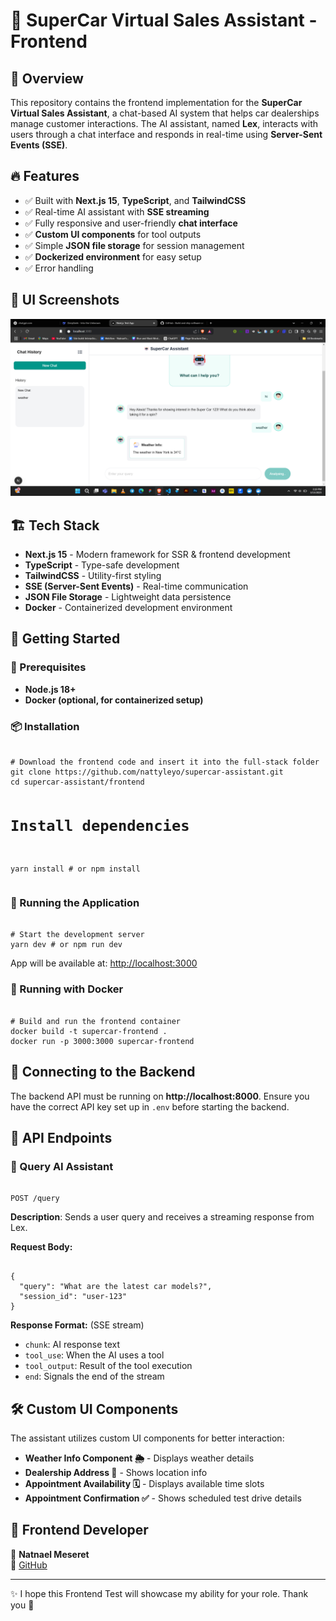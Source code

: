 ﻿<h1>🚗 SuperCar Virtual Sales Assistant - Frontend</h1>

<h2>📝 Overview</h2>
<p>This repository contains the frontend implementation for the <strong>SuperCar Virtual Sales Assistant</strong>, a chat-based AI system that helps car dealerships manage customer interactions. The AI assistant, named <strong>Lex</strong>, interacts with users through a chat interface and responds in real-time using <strong>Server-Sent Events (SSE)</strong>.</p>

<h2>🔥 Features</h2>
<ul>
    <li>✅ Built with <strong>Next.js 15</strong>, <strong>TypeScript</strong>, and <strong>TailwindCSS</strong></li>
    <li>✅ Real-time AI assistant with <strong>SSE streaming</strong></li>
    <li>✅ Fully responsive and user-friendly <strong>chat interface</strong></li>
    <li>✅ <strong>Custom UI components</strong> for tool outputs</li>
    <li>✅ Simple <strong>JSON file storage</strong> for session management</li>
    <li>✅ <strong>Dockerized environment</strong> for easy setup</li>
    <li>✅ Error handling</li>
</ul>

<h2>📸 UI Screenshots</h2>
<img src="https://github.com/nattyleyo/Next-Frontend-Test/blob/1c50673e641929b06765ad8bef357587a24a5d23/public/screenshots/Screenshot-(421).png" alt="Chat Interface" />

<h2>🏗️ Tech Stack</h2>
<ul>
    <li><strong>Next.js 15</strong> - Modern framework for SSR & frontend development</li>
    <li><strong>TypeScript</strong> - Type-safe development</li>
    <li><strong>TailwindCSS</strong> - Utility-first styling</li>
    <li><strong>SSE (Server-Sent Events)</strong> - Real-time communication</li>
    <li><strong>JSON File Storage</strong> - Lightweight data persistence</li>
    <li><strong>Docker</strong> - Containerized development environment</li>
</ul>

<h2>🚀 Getting Started</h2>

<h3>📌 Prerequisites</h3>
<ul>
    <li><strong>Node.js 18+</strong></li>
    <li><strong>Docker (optional, for containerized setup)</strong></li>
</ul>

<h3>📦 Installation</h3>
<pre><code>
# Download the frontend code and insert it into the full-stack folder
git clone https://github.com/nattyleyo/supercar-assistant.git
cd supercar-assistant/frontend

# Install dependencies

yarn install # or npm install
</code></pre>

<h3>🏃 Running the Application</h3>
<pre><code>
# Start the development server
yarn dev # or npm run dev
</code></pre>
<p>App will be available at: <a href="http://localhost:3000">http://localhost:3000</a></p>

<h3>🐳 Running with Docker</h3>
<pre><code>
# Build and run the frontend container
docker build -t supercar-frontend .
docker run -p 3000:3000 supercar-frontend
</code></pre>

<h2>📡 Connecting to the Backend</h2>
<p>The backend API must be running on <strong>http://localhost:8000</strong>. Ensure you have the correct API key set up in <code>.env</code> before starting the backend.</p>

<h2>📜 API Endpoints</h2>

<h3>🎤 Query AI Assistant</h3>
<pre><code>
POST /query
</code></pre>
<p><strong>Description</strong>: Sends a user query and receives a streaming response from Lex.</p>
<p><strong>Request Body:</strong></p>
<pre><code>
{
  "query": "What are the latest car models?",
  "session_id": "user-123"
}
</code></pre>
<p><strong>Response Format:</strong> (SSE stream)</p>
<ul>
    <li><code>chunk</code>: AI response text</li>
    <li><code>tool_use</code>: When the AI uses a tool</li>
    <li><code>tool_output</code>: Result of the tool execution</li>
    <li><code>end</code>: Signals the end of the stream</li>
</ul>

<h2>🛠️ Custom UI Components</h2>
<p>The assistant utilizes custom UI components for better interaction:</p>
<ul>
    <li><strong>Weather Info Component 🌦️</strong> - Displays weather details</li>
    <li><strong>Dealership Address 📍</strong> - Shows location info</li>
    <li><strong>Appointment Availability 🗓️</strong> - Displays available time slots</li>
    <li><strong>Appointment Confirmation ✅</strong> - Shows scheduled test drive details</li>
</ul>

<h2>📌 Frontend Developer</h2>
<p>👤 <strong>Natnael Meseret</strong><br />
🔗 <a href="https://github.com/nattyleyo">GitHub</a></p>

<hr />

<p>✨ I hope this Frontend Test will showcase my ability for your role. Thank you 🚀</p>
